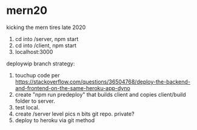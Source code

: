 # mern20
kicking the mern tires late 2020

1. cd into /server, npm start
2. cd into /client, npm start
3. localhost:3000

deploywip branch strategy:
1. touchup code per https://stackoverflow.com/questions/36504768/deploy-the-backend-and-frontend-on-the-same-heroku-app-dyno
2. create "npm run predeploy" that builds client and copies client/build folder to server.
3. test local.
4. create /server level pics n bits git repo. private? 
5. deploy to heroku via git method






